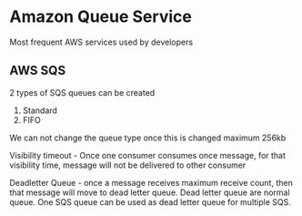 # Amazon Queue Service

Most frequent AWS services used by developers

## AWS SQS

2 types of SQS queues can be created

1. Standard
2. FIFO

We can not change the queue type once this is changed
maximum 256kb

Visibility timeout - Once one consumer consumes once message, for that visibility time, message will not be delivered to other consumer

Deadletter Queue - once a message receives maximum receive count, then that message will move to dead letter queue. Dead letter queue are normal queue. 
One SQS queue can be used as dead letter queue for multiple SQS.
